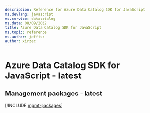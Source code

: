 ```yaml
---
description: Reference for Azure Data Catalog SDK for JavaScript
ms.devlang: javascript
ms.service: datacatalog
ms.data: 08/09/2022
title: Azure Data Catalog SDK for JavaScript
ms.topic: reference
ms.author: jeffish
author: xirzec
---
```

# Azure Data Catalog SDK for JavaScript - latest

## Management packages - latest
[!INCLUDE [mgmt-packages](data-catalog-mgmt-index.md)]